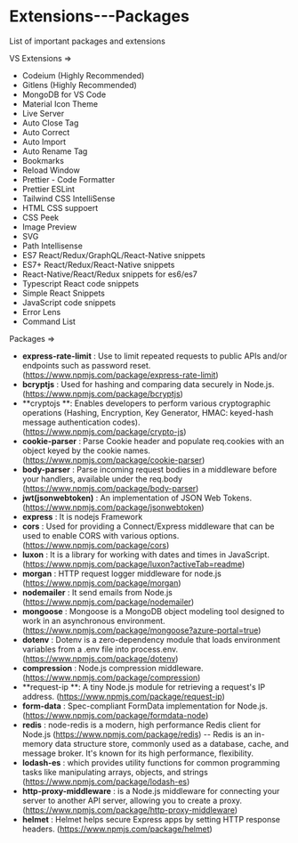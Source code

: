 # Extensions---Packages
List of important packages and extensions

VS Extensions => 
* Codeium (Highly Recommended)
* Gitlens (Highly Recommended)
* MongoDB for VS Code
* Material Icon Theme
* Live Server
* Auto Close Tag
* Auto Correct
* Auto Import
* Auto Rename Tag
* Bookmarks
* Reload Window
* Prettier - Code Formatter
* Prettier ESLint
* Tailwind CSS IntelliSense
* HTML CSS suppoert
* CSS Peek
* Image Preview
* SVG
* Path Intellisense
* ES7 React/Redux/GraphQL/React-Native snippets
* ES7+ React/Redux/React-Native snippets
* React-Native/React/Redux snippets for es6/es7
* Typescript React code snippets
* Simple React Snippets
* JavaScript code snippets
* Error Lens
* Command List

Packages => 
* **express-rate-limit** : Use to limit repeated requests to public APIs and/or endpoints such as password reset. (https://www.npmjs.com/package/express-rate-limit)
* **bcryptjs** : Used for hashing and comparing data securely in Node.js. (https://www.npmjs.com/package/bcryptjs)
* **cryptojs **: Enables developers to perform various cryptographic operations (Hashing, Encryption, Key Generator, HMAC: keyed-hash message authentication codes). (https://www.npmjs.com/package/crypto-js)
* **cookie-parser** : Parse Cookie header and populate req.cookies with an object keyed by the cookie names. (https://www.npmjs.com/package/cookie-parser)
* **body-parser** : Parse incoming request bodies in a middleware before your handlers, available under the req.body (https://www.npmjs.com/package/body-parser)
* **jwt(jsonwebtoken)** : An implementation of JSON Web Tokens. (https://www.npmjs.com/package/jsonwebtoken)
* **express** : It is nodejs Framework
* **cors** : Used for providing a Connect/Express middleware that can be used to enable CORS with various options. (https://www.npmjs.com/package/cors)
* **luxon** : It is a library for working with dates and times in JavaScript. (https://www.npmjs.com/package/luxon?activeTab=readme)
* **morgan** : HTTP request logger middleware for node.js (https://www.npmjs.com/package/morgan)
* **nodemailer** : It send emails from Node.js (https://www.npmjs.com/package/nodemailer)
* **mongoose** : Mongoose is a MongoDB object modeling tool designed to work in an asynchronous environment. (https://www.npmjs.com/package/mongoose?azure-portal=true)
* **dotenv** : Dotenv is a zero-dependency module that loads environment variables from a .env file into process.env. (https://www.npmjs.com/package/dotenv)
* **compression** : Node.js compression middleware. (https://www.npmjs.com/package/compression)
* **request-ip **: A tiny Node.js module for retrieving a request's IP address. (https://www.npmjs.com/package/request-ip)
* **form-data** : Spec-compliant FormData implementation for Node.js. (https://www.npmjs.com/package/formdata-node)
* **redis** : node-redis is a modern, high performance Redis client for Node.js (https://www.npmjs.com/package/redis) -- Redis is an in-memory data structure store, commonly used as a database, cache, and message broker. It's known for its high performance, flexibility.
* **lodash-es** :  which provides utility functions for common programming tasks like manipulating arrays, objects, and strings (https://www.npmjs.com/package/lodash-es)
* **http-proxy-middleware** : is a Node.js middleware for connecting your server to another API server, allowing you to create a proxy. (https://www.npmjs.com/package/http-proxy-middleware)
* **helmet** : Helmet helps secure Express apps by setting HTTP response headers. (https://www.npmjs.com/package/helmet)












